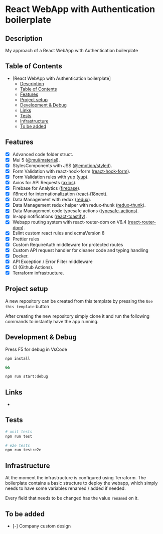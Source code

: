 # React WebApp with Authentication boilerplate

## Description

My approach of a React WebApp with Authentication boilerplate

## Table of Contents

-   [React WebApp with Authentication boilerplate]
    -   [Description](#description)
    -   [Table of Contents](#table-of-contents)
    -   [Features](#features)
    -   [Project setup](#project-setup)
    -   [Development & Debug](#development--debug)
    -   [Links](#links)
    -   [Tests](#tests)
    -   [Infrastructure](#infrastructure)
    -   [To be added](#to-be-added)

## Features

-   [x] Advanced code folder struct.
-   [x] Mui 5 ([@mui/material](https://www.npmjs.com/package/@mui/material)).
-   [x] StylesComponents with JSS ([@emotion/styled](https://www.npmjs.com/package/@emotion/styled)).
-   [x] Form Validation with react-hook-form ([react-hook-form](https://www.npmjs.com/package/react-hook-form)).
-   [x] Form Validation rules with yup ([yup](https://www.npmjs.com/package/yup)).
-   [x] Axios for API Requests ([axios](https://www.npmjs.com/package/axios)).
-   [x] Firebase for Analytics ([firebase](https://www.npmjs.com/package/firebase)).
-   [x] i18next for internationalization ([react-i18next](https://www.npmjs.com/package/react-i18next)).
-   [x] Data Management with redux ([redux](https://www.npmjs.com/package/redux)).
-   [x] Data Management redux helper with redux-thunk ([redux-thunk](https://www.npmjs.com/package/redux-thunk)).
-   [x] Data Management code typesafe actions ([typesafe-actions](https://www.npmjs.com/package/typesafe-actions)).
-   [x] In-app notifications ([react-toastify](https://www.npmjs.com/package/react-toastify)).
-   [x] Webapp routing system with react-router-dom on V6.4 ([react-router-dom](https://www.npmjs.com/package/react-router-dom)).
-   [x] Eslint custom react rules and ecmaVersion 8
-   [x] Prettier rules
-   [x] Custom RequireAuth middleware for protected routes
-   [x] Custom API request handler for cleaner code and typing handling
-   [x] Docker.
-   [x] API Exception / Error Filter middleware
-   [x] CI (Github Actions).
-   [x] Terraform infrastructure.

## Project setup

A new repository can be created from this template by pressing the `Use this template` button

After creating the new repository simply clone it and run the following commands to instantly have the app running.

## Development & Debug

Press F5 for debug in VsCode

```bash
npm install

&&

npm run start:debug

```

## Links

-

## Tests

```bash
# unit tests
npm run test

# e2e tests
npm run test:e2e
```

## Infrastructure

At the moment the infrastructure is configured using Terraform. The boilerplate contains a basic structure to deploy the webapp, which simply needs to have some variables renamed / added if needed.

Every field that needs to be changed has the value `renamed` on it.

## To be added

-   [-] Company custom design
